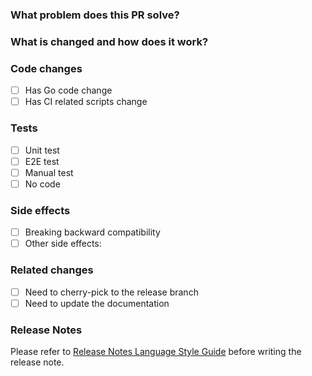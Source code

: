 <!--
Thank you for contributing to TiDB Operator!
Please complete the following template before creating a PR
Ref: TiDB Operator [CONTRIBUTING](https://github.com/pingcap/tidb-operator/blob/master/CONTRIBUTING.md) document
-->

### What problem does this PR solve?
<!--
Please describe the problem AS DETAILED AS POSSIBLE.
Add and ISSUE LINK WITH SUMMARY if exists.

For example:

    Fix the bug that syncing `Backup` CR will crash tidb-controller-manager pod when client TLS feature is enabled.

    Closes #xxx (issue number)
-->

### What is changed and how does it work?
<!--
Please describe the design that your implementation follows AS DETAILED AS POSSIBLE.

For example:

    The root cause is a nil pointer dereferencing. Add a `ptr != nil` check before access members of `ptr` to prevent the crash.
-->

### Code changes

- [ ] Has Go code change
- [ ] Has CI related scripts change

### Tests
<!-- AT LEAST ONE test must be included. -->

- [ ] Unit test <!-- If you added any unit test cases, check this box -->
- [ ] E2E test <!-- If you added any e2e test cases, check this box -->
- [ ] Manual test <!-- If this PR needs manual test, check this box, and add detailed manual test scripts or steps below, so that ANYONE CAN REPRODUCE IT. Ref: https://github.com/pingcap/tidb-operator/pull/3517 -->
- [ ] No code <!-- If this PR contains no code changes, check this box -->

### Side effects

- [ ] Breaking backward compatibility <!-- If this PR breaks things deployed with previous TiDB Operator versions, check this box -->
- [ ] Other side effects: <!-- Any other side effects, such as requiring additional storage / consumes substantial memory / potential reconciliation latency -->

### Related changes

- [ ] Need to cherry-pick to the release branch <!-- If this PR should also appear in the current release branch, check this box -->
- [ ] Need to update the documentation <!-- If this PR introduces new features / change previous usages, check this box -->

### Release Notes
<!--
If no need to add a release note, just type `NONE` in the following `release-note` block.
If the PR requires additional action from users to deploy the new release, start the release note with "ACTION REQUIRED: ".
-->
Please refer to [Release Notes Language Style Guide](https://github.com/pingcap/tidb-operator/blob/master/docs/release-note-guide.md) before writing the release note.

```release-note

```

